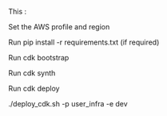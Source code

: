 This :

Set the AWS profile and region

Run pip install -r requirements.txt (if required)

Run cdk bootstrap

Run cdk synth

Run cdk deploy

./deploy_cdk.sh -p user_infra -e dev
